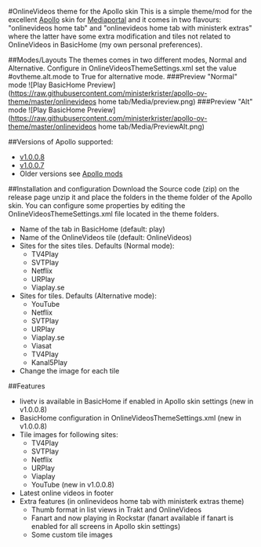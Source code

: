 #OnlineVideos theme for the Apollo skin
This is a simple theme/mod for the excellent [Apollo](http://forum.team-mediaportal.com/forums/apollo.692/) skin for [Mediaportal](http://www.team-mediaportal.com/) and it comes in two flavours: "onlinevideos home tab" and "onlinevideos home tab with ministerk extras" where the latter have some extra modification and tiles not related to OnlineVideos in BasicHome (my own personal preferences).

##Modes/Layouts
The themes comes in two different modes, Normal and Alternative.
Configure in OnlineVideosThemeSettings.xml set the value #ovtheme.alt.mode to True for alternative mode.
###Preview "Normal" mode
![Play BasicHome Preview](https://raw.githubusercontent.com/ministerkrister/apollo-ov-theme/master/onlinevideos home tab/Media/preview.png)
###Preview "Alt" mode
![Play BasicHome Preview](https://raw.githubusercontent.com/ministerkrister/apollo-ov-theme/master/onlinevideos home tab/Media/PreviewAlt.png)

##Versions of Apollo supported:
* [v1.0.0.8](https://github.com/ministerkrister/apollo-ov-theme/releases/tag/v1.0.0.8.1)
* [v1.0.0.7](https://github.com/ministerkrister/apollo-ov-theme/releases/tag/v1.0.0.7) 
* Older versions see [Apollo mods](http://forum.team-mediaportal.com/threads/mods.131153/) 

##Installation and configuration
Download the Source code (zip) on the release page unzip it and place the folders in the theme folder of the Apollo skin. You can configure some properties by editing the OnlineVideosThemeSettings.xml file located in the theme folders.
* Name of the tab in BasicHome (default: play)
* Name of the OnlineVideos tile (default: OnlineVideos)
* Sites for the sites tiles. Defaults (Normal mode):
  * TV4Play
  * SVTPlay
  * Netflix
  * URPlay
  * Viaplay.se
* Sites for tiles. Defaults (Alternative mode):
  * YouTube
  * Netflix
  * SVTPlay
  * URPlay
  * Viaplay.se
  * Viasat
  * TV4Play
  * Kanal5Play
* Change the image for each tile

##Features
* livetv is available in BasicHome if enabled in Apollo skin settings (new in v1.0.0.8)
* BasicHome configuration in OnlineVideosThemeSettings.xml (new in v1.0.0.8)
* Tile images for following sites:
  * TV4Play
  * SVTPlay
  * Netflix
  * URPlay
  * Viaplay
  * YouTube (new in v1.0.0.8)
* Latest online videos in footer
* Extra features (in onlinevideos home tab with ministerk extras theme)
  *  Thumb format in list views in Trakt and OnlineVideos
  *  Fanart and now playing in Rockstar (fanart available if fanart is enabled for all screens in Apollo skin settings)
  *  Some custom tile images
